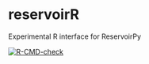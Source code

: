 # reservoirR
Experimental R interface for ReservoirPy

<!-- badges: start -->
[![R-CMD-check](https://github.com/reservoirpy/reservoir-r-experimental/workflows/R-CMD-check/badge.svg)](https://github.com/reservoirpy/reservoir-r-experimental/actions)
<!-- badges: end -->
